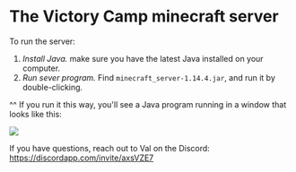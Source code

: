 # The Victory Camp minecraft server

To run the server:

1. *Install Java.* make sure you have the latest Java installed on your computer.
2. *Run sever program.* Find `minecraft_server-1.14.4.jar`, and run it by double-clicking. 

^^ If you run it this way, you'll see a Java program running in a window that
looks like this:

![](https://i.imgur.com/vu0T14o.png)

If you have questions, reach out to Val on the Discord: https://discordapp.com/invite/axsVZE7
